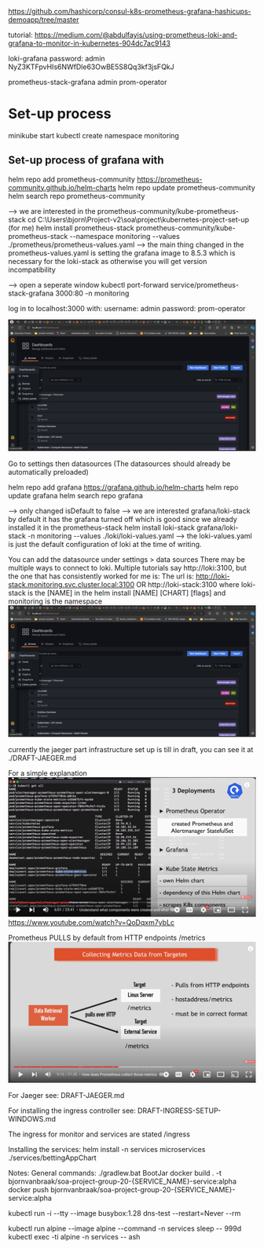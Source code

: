 https://github.com/hashicorp/consul-k8s-prometheus-grafana-hashicups-demoapp/tree/master

tutorial: https://medium.com/@abdulfayis/using-prometheus-loki-and-grafana-to-monitor-in-kubernetes-904dc7ac9143

loki-grafana password:
admin
NyZ3KTFpvHIs6NWfDle63OwBE5S8Qq3kf3jsFQkJ

prometheus-stack-grafana
admin
prom-operator

# Set-up process

minikube start
kubectl create namespace monitoring

## Set-up process of grafana with

helm repo add prometheus-community https://prometheus-community.github.io/helm-charts
helm repo update prometheus-community
helm search repo prometheus-community

--> we are interested in the prometheus-community/kube-prometheus-stack
cd C:\Users\bjorn\Project-v2\soa\project\kubernetes-project-set-up (for me)
helm install prometheus-stack prometheus-community/kube-prometheus-stack --namespace monitoring --values ./prometheus/prometheus-values.yaml
--> the main thing changed in the prometheus-values.yaml is setting the grafana image to 8.5.3 which is necessary for the loki-stack as otherwise you will get version incompatibility

--> open a seperate window
kubectl port-forward service/prometheus-stack-grafana 3000:80 -n monitoring

log in to localhost:3000 with:
username: admin
password: prom-operator

![image of dashboard preloaded with the prometheus-values.yml](image.png)

Go to settings then datasources (The datasources should already be automatically preloaded)

helm repo add grafana https://grafana.github.io/helm-charts
helm repo update grafana
helm search repo grafana

--> only changed isDefault to false
--> we are interested grafana/loki-stack by default it has the grafana turned off which is good since we already installed it in the prometheus-stack
helm install loki-stack grafana/loki-stack -n monitoring --values ./loki/loki-values.yaml
--> the loki-values.yaml is just the default configuration of loki at the time of writing.

You can add the datasource under settings > data sources
There may be multiple ways to connect to loki. Multiple tutorials say http://loki:3100, but the one that has consistently worked for me is:
The url is: http://loki-stack.monitoring.svc.cluster.local:3100
OR http://loki-stack:3100
where loki-stack is the [NAME] in the helm install [NAME] [CHART] [flags] and monitoring is the namespace
![alt text](image-1.png)

currently the jaeger part infrastructure set up is till in draft, you can see it at ./DRAFT-JAEGER.md

For a simple explanation
![alt text](image-2.png)
https://www.youtube.com/watch?v=QoDqxm7ybLc

Prometheus PULLS by default from HTTP endpoints /metrics
![alt text](image-3.png)

For Jaeger see:
DRAFT-JAEGER.md

For installing the ingress controller see:
DRAFT-INGRESS-SETUP-WINDOWS.md

The ingress for monitor and services are stated /ingress

Installing the services:
helm install -n services microservices ./services/bettingAppChart

Notes:
General commands:
./gradlew.bat BootJar
docker build . -t bjornvanbraak/soa-project-group-20-{SERVICE_NAME}-service:alpha
docker push bjornvanbraak/soa-project-group-20-{SERVICE_NAME}-service:alpha

kubectl run -i --tty --image busybox:1.28 dns-test --restart=Never --rm

kubectl run alpine --image alpine --command -n services sleep -- 999d
kubectl exec -ti alpine -n services -- ash
